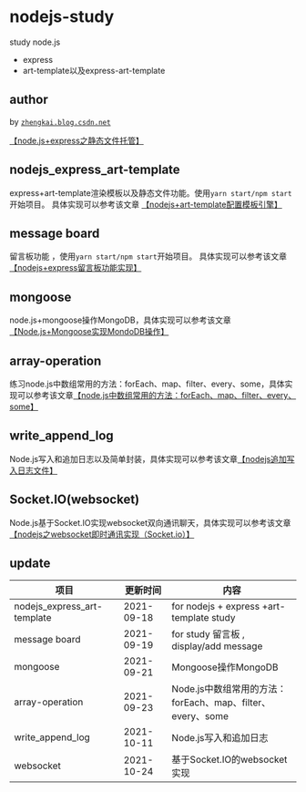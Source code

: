 # nodejs-study
study node.js
- express
- art-template以及express-art-template

author
----
by [`zhengkai.blog.csdn.net`](https://zhengkai.blog.csdn.net)


[【node.js+express之静态文件托管】](https://zhengkai.blog.csdn.net/article/details/120379741)

nodejs_express_art-template
----
express+art-template渲染模板以及静态文件功能。使用`yarn start/npm start`开始项目。 具体实现可以参考该文章 [【nodejs+art-template配置模板引擎】](https://zhengkai.blog.csdn.net/article/details/120378487)

message board 
----
留言板功能 ，使用`yarn start/npm start`开始项目。 具体实现可以参考该文章 [【nodejs+express留言板功能实现】](https://zhengkai.blog.csdn.net/article/details/120380820)

mongoose
----
node.js+mongoose操作MongoDB，具体实现可以参考该文章[【Node.js+Mongoose实现MondoDB操作】](https://blog.csdn.net/moshowgame/article/details/120385968)


array-operation
----
练习node.js中数组常用的方法：forEach、map、filter、every、some，具体实现可以参考该文章[【node.js中数组常用的方法：forEach、map、filter、every、some】](https://zhengkai.blog.csdn.net/article/details/120445222)

write_append_log
----
Node.js写入和追加日志以及简单封装，具体实现可以参考该文章[【nodejs追加写入日志文件】](https://zhengkai.blog.csdn.net/article/details/120695053)

Socket.IO(websocket)
----
Node.js基于Socket.IO实现websocket双向通讯聊天，具体实现可以参考该文章[【nodejs之websocket即时通讯实现（Socket.io）】](https://blog.csdn.net/moshowgame/article/details/120943105)

update
----

项目     | 更新时间 | 内容
-------- | ----- | -----
nodejs_express_art-template| 2021-09-18|for nodejs + express +art-template study 
message board | 2021-09-19 |for study 留言板 , display/add message 
mongoose | 2021-09-21 |Mongoose操作MongoDB
array-operation | 2021-09-23 |Node.js中数组常用的方法：forEach、map、filter、every、some
write_append_log |2021-10-11|Node.js写入和追加日志
websocket|2021-10-24|基于Socket.IO的websocket实现